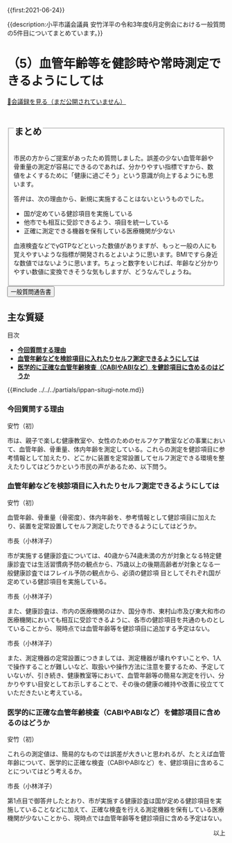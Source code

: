 {{first:2021-06-24}}

{{description:小平市議会議員 安竹洋平の令和3年度6月定例会における一般質問の5件目についてまとめています。}}

# （5）血管年齢等を健診時や常時測定できるようにしては

<p class="read-kaigiroku"><a href="">📄会議録を見る（まだ公開されていません）</a></p>

<fieldset class="pnt">
  <legend><h2> まとめ </h2></legend>

市民の方からご提案があったため質問しました。誤差の少ない血管年齢や骨重量の測定が容易にできるのであれば、分かりやすい指標ですから、数値をよくするために「健康に過ごそう」という意識が向上するようにも思います。

答弁は、次の理由から、新規に実施することはないというものでした。

- 国が定めている健診項目を実施している
- 他市でも相互に受診できるよう、項目を統一している
- 正確に測定できる機器を保有している医療機関が少ない

血液検査などでγGTPなどといった数値がありますが、もっと一般の人にも覚えやすいような指標が開発されるとよいように思います。BMIですら身近な数値ではないように思います。ちょっと数字をいじれば、年齢など分かりやすい数値に変換できそうな気もしますが、どうなんでしょうね。

</fieldset>

<script src="https://documentcloud.adobe.com/view-sdk/main.js" defer></script>
<script type="text/javascript">
const showPDF = (url) => {
    const adobeDCView = new AdobeDC.View({clientId: "897dee58a3dd4a01b1de491cc8e563c3", locale: "ja-JP"});
    const fileName = (url.match(/^(?:[^:\/?#]+:)?(?:\/\/[^\/?#]*)?(?:([^?#]*\/)([^\/?#]*))?(\?[^#]*)?(?:#.*)?$/) ?? [])[2];
    adobeDCView.previewFile({
        content:   {location: {url: url}},
        metaData: {fileName: fileName}
    }, {embedMode: "LIGHT_BOX"});
}
</script>

<button onclick='showPDF("./20210610-ippan-situmon-yasutake-5.pdf")' class="pdf-view-button">
<i class="fa fa-file-pdf-o" aria-hidden="true"></i> 一般質問通告書
</button>

## 主な質疑

<div class="ippan-situgi">

<div class="toc">

目次

- **[今回質問する理由](#今回質問する理由)**
- **[血管年齢などを検診項目に入れたりセルフ測定できるようにしては](#血管年齢などを検診項目に入れたりセルフ測定できるようにしては)**
- **[医学的に正確な血管年齢検査（CABIやABIなど）を健診項目に含めるのはどうか](#医学的に正確な血管年齢検査cabiやabiなどを健診項目に含めるのはどうか)**

</div>

{{#include ../../../partials/ippan-situgi-note.md}}

### 今回質問する理由

<div class="balloon bl-left">安竹（初）<br><div>

市は、親子で楽しむ健康教室や、女性のためのセルフケア教室などの事業において、血管年齢、骨重量、体内年齢を測定している。これらの測定を健診項目に参考情報として加えたり、どこかに装置を定常設置してセルフ測定できる環境を整えたりしてはどうかという市民の声があるため、以下問う。

</div></div>

### 血管年齢などを検診項目に入れたりセルフ測定できるようにしては

<div class="balloon bl-left">安竹（初）<br><div>

血管年齢、骨重量（骨密度）、体内年齢を、参考情報として健診項目に加えたり、装置を定常設置してセルフ測定したりできるようにしてはどうか。

</div></div>

<div class="balloon bl-right">市長（小林洋子）<br><div>

市が実施する健康診査については、40歳から74歳未満の方が対象となる特定健康診査では生活習慣病予防の観点から、75歳以上の後期高齢者が対象となる一般健康診査ではフレイル予防の観点から、必須の健診項
目としてそれぞれ国が定めている健診項目を実施している。

</div></div>

<div class="balloon bl-right">市長（小林洋子）<br><div>

また、健康診査は、市内の医療機関のほか、国分寺市、東村山市及び東大和市の医療機関においても相互に受診できるように、各市の健診項目を共通のものとしていることから、現時点では血管年齢等を健診項目に追加する予定はない。

</div></div>

<div class="balloon bl-right">市長（小林洋子）<br><div>

また、測定機器の定常設置につきましては、測定機器が壊れやすいことや、1人で操作することが難しいなど、取扱いや操作方法に注意を要するため、予定していないが、引き続き、健康教室等において、血管年齢等の簡易な測定を行い、分かりやすい目安としてお示しすることで、その後の健康の維持や改善に役立てていただきたいと考えている。

</div></div>

### 医学的に正確な血管年齢検査（CABIやABIなど）を健診項目に含めるのはどうか

<div class="balloon bl-left">安竹（初）<br><div>

これらの測定値は、簡易的なものでは誤差が大きいと思われるが、たとえば血管年齢について、医学的に正確な検査（CABIやABIなど）を、健診項目に含めることについてはどう考えるか。

</div></div>

<div class="balloon bl-right">市長（小林洋子）<br><div>

第1点目で御答弁したとおり、市が実施する健康診査は国が定める健診項目を実施していることなどに加えて、正確な検査を行える測定機器を保有している医療機関が少ないことから、現時点では血管年齢等を健診項目に含める予定はない。

</div></div>

<p style="text-align:right">以上</p>

</div>
